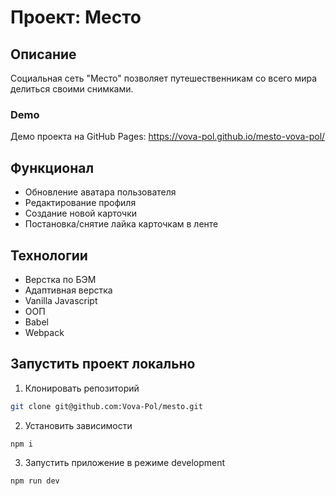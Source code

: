 # Проект: Место

## Описание

Социальная сеть "Место" позволяет путешественникам со всего мира делиться своими снимками.

### Demo

Демо проекта на GitHub Pages: https://vova-pol.github.io/mesto-vova-pol/

## Функционал

- Обновление аватара пользователя
- Редактирование профиля
- Создание новой карточки
- Постановка/снятие лайка карточкам в ленте

## Технологии

- Верстка по БЭМ
- Адаптивная верстка
- Vanilla Javascript
- ООП
- Babel
- Webpack

## Запустить проект локально

1. Клонировать репозиторий

```sh
git clone git@github.com:Vova-Pol/mesto.git
```

2. Установить зависимости

```sh
npm i
```

3. Запустить приложение в режиме development

```sh
npm run dev
```

